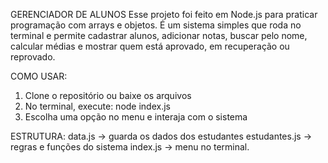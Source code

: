 GERENCIADOR DE ALUNOS
Esse projeto foi feito em Node.js para praticar programação com arrays e objetos. É um sistema simples que roda no terminal e permite cadastrar alunos, adicionar notas, buscar pelo nome, calcular médias e mostrar quem está aprovado, em recuperação ou reprovado.

COMO USAR:
1. Clone o repositório ou baixe os arquivos
2. No terminal, execute:
node index.js
3. Escolha uma opção no menu e interaja com o sistema
   
ESTRUTURA:
data.js → guarda os dados dos estudantes
estudantes.js → regras e funções do sistema
index.js → menu no terminal.
